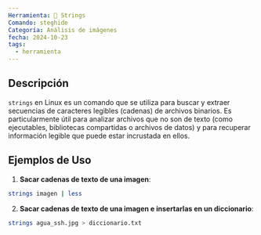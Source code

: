 ```yaml
---
Herramienta: 🧶 Strings
Comando: steghide
Categoría: Análisis de imágenes
fecha: 2024-10-23
tags:
  - herramienta
---
```


## Descripción 

`strings` en Linux es un comando que se utiliza para buscar y extraer secuencias de caracteres legibles (cadenas) de archivos binarios. Es particularmente útil para analizar archivos que no son de texto (como ejecutables, bibliotecas compartidas o archivos de datos) y para recuperar información legible que puede estar incrustada en ellos.

## Ejemplos de Uso 

1. **Sacar cadenas de texto de una imagen**:

```bash
strings imagen | less
```

2. **Sacar cadenas de texto de una imagen e insertarlas en un diccionario**:

```bash
strings agua_ssh.jpg > diccionario.txt
```